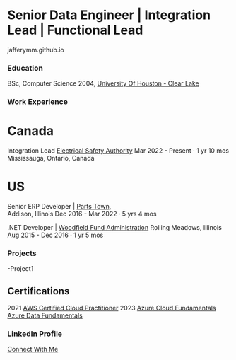# Senior Data Engineer | Integration Lead | Functional Lead
jafferymm.github.io

### Education 
BSc, Computer Science 2004, [University Of Houston - Clear Lake](https://www.uhcl.edu/)

### Work Experience

# Canada

Integration Lead
[Electrical Safety Authority](https://esasafe.com/)
Mar 2022 - Present · 1 yr 10 mos
Mississauga, Ontario, Canada

# US

Senior ERP Developer | [Parts Town](https://www.partstown.com),  
Addison, Illinois
Dec 2016 - Mar 2022 · 5 yrs 4 mos

.NET Developer | [Woodfield Fund Administration](https://www.linkedin.com/company/woodfield-fund-administration-llc/) 
Rolling Meadows, Illinois
Aug 2015 - Dec 2016 · 1 yr 5 mos




### Projects
-Project1

## Certifications

2021
  [AWS Certified Cloud Practitioner](https://www.credly.com/badges/f0a6ac0b-a90f-46e3-8fe5-2030c56ff1b6/public_url)
2023
  [Azure Cloud Fundamentals](https://learn.microsoft.com/api/credentials/share/en-us/MohammadJaffery/52BE4EE887DDB2E3?sharingId=82982689EA7A035E)
  [Azure Data Fundamentals](https://learn.microsoft.com/api/credentials/share/en-us/MohammadJaffery/FB8AEFB98B39C9B2?sharingId=82982689EA7A035E)

### LinkedIn Profile
[Connect With Me](http://www.linkedin.com/in/jafferymm)

